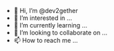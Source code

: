 - 👋 Hi, I’m @dev2gether
- 👀 I’m interested in ...
- 🌱 I’m currently learning ...
- 💞️ I’m looking to collaborate on ...
- 📫 How to reach me ...

<!---
dev2gether/dev2gether is a ✨ special ✨ repository because its `README.md` (this file) appears on your GitHub profile.
You can click the Preview link to take a look at your changes.
--->
